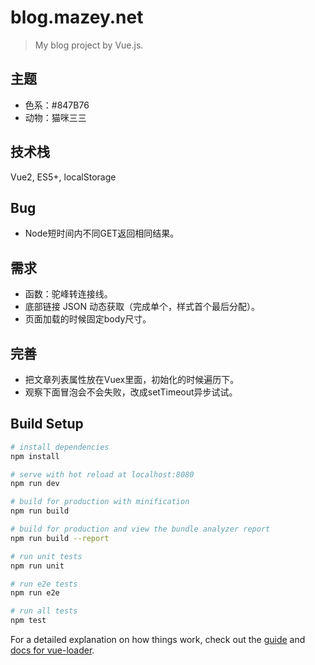 # blog.mazey.net

> My blog project by Vue.js.

## 主题

- 色系：#847B76
- 动物：猫咪三三

## 技术栈

Vue2, ES5+, localStorage

## Bug

- Node短时间内不同GET返回相同结果。

## 需求

- 函数：驼峰转连接线。
- 底部链接 JSON 动态获取（完成单个，样式首个最后分配）。
- 页面加载的时候固定body尺寸。

## 完善

- 把文章列表属性放在Vuex里面，初始化的时候遍历下。
- 观察下面冒泡会不会失败，改成setTimeout异步试试。

## Build Setup

``` bash
# install dependencies
npm install

# serve with hot reload at localhost:8080
npm run dev

# build for production with minification
npm run build

# build for production and view the bundle analyzer report
npm run build --report

# run unit tests
npm run unit

# run e2e tests
npm run e2e

# run all tests
npm test
```

For a detailed explanation on how things work, check out the [guide](http://vuejs-templates.github.io/webpack/) and [docs for vue-loader](http://vuejs.github.io/vue-loader).
